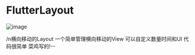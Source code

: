 # FlutterLayout
![image](https://github.com/zhj1993/FlutterLayout/blob/master/src/2018-01-11-10-29-38.gif)

/n横向移动的Layout 一个简单管理横向移动的View 可以自定义数量时间和UI
代码很简单 菜鸡写的!-- 
